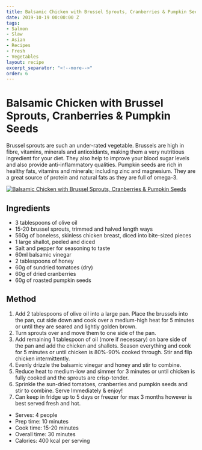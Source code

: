 ```yaml
---
title: Balsamic Chicken with Brussel Sprouts, Cranberries & Pumpkin Seeds
date: 2019-10-19 00:00:00 Z
tags:
- Salmon
- Slaw
- Asian
- Recipes
- Fresh
- Vegetables
layout: recipe
excerpt_separator: "<!--more-->"
order: 6
---
```


# Balsamic Chicken with Brussel Sprouts, Cranberries & Pumpkin Seeds

Brussel sprouts are such an under-rated vegetable. Brussels are high in fibre, vitamins, minerals and antioxidants, making them a very nutritious ingredient for your diet. They also help to improve your blood sugar levels and also provide anti-inflammatory qualities. Pumpkin seeds are rich in healthy fats, vitamins and minerals; including zinc and magnesium. They are a great source of protein and natural fats as they are full of omega-3.

<!--more-->

[![Balsamic Chicken with Brussel Sprouts, Cranberries & Pumpkin Seeds](//_uploads/balsamicchickenbrussels.jpg)](//_uploads/balsamicchickenbrussels.jpg)

## Ingredients

- 3 tablespoons of olive oil
- 15-20 brussel sprouts, trimmed and halved length ways
- 560g of boneless, skinless chicken breast, diced into bite-sized pieces
- 1 large shallot, peeled and diced
- Salt and pepper for seasoning to taste
- 60ml balsamic vinegar
- 2 tablespoons of honey
- 60g of sundried tomatoes (dry)
- 60g of dried cranberries
- 60g of roasted pumpkin seeds


## Method

1.	Add 2 tablespoons of olive oil into a large pan. Place the brussels into the pan, cut side down and cook over a medium-high heat for 5 minutes or until they are seared and lightly golden brown.
2.	Turn sprouts over and move them to one side of the pan.
3.	Add remaining 1 tablespoon of oil (more if necessary) on bare side of the pan and add the chicken and shallots. Season everything and cook for 5 minutes or until chicken is 80%-90% cooked through. Stir and flip chicken intermittently.
4.	Evenly drizzle the balsamic vinegar and honey and stir to combine.
5.	Reduce heat to medium-low and simmer for 3 minutes or until chicken is fully cooked and the sprouts are crisp-tender.
6.	Sprinkle the sun-dried tomatoes, cranberries and pumpkin seeds and stir to combine. Serve Immediately & enjoy!
7.	Can keep in fridge up to 5 days or freezer for max 3 months however is best served fresh and hot.   

- Serves: 4 people
- Prep time: 10 minutes
- Cook time: 15-20 minutes
- Overall time: 30 minutes
- Calories: 400 kcal per serving
